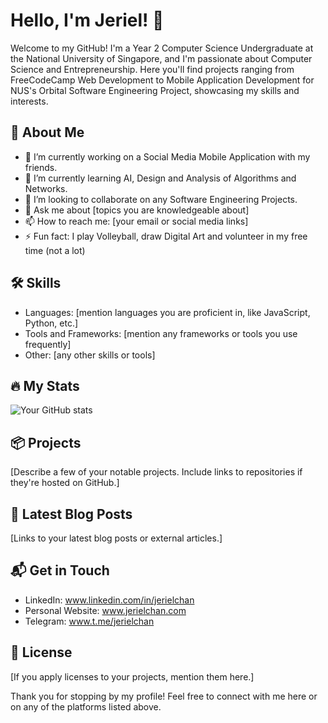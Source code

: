 # Hello, I'm Jeriel! 👋

Welcome to my GitHub! I'm a Year 2 Computer Science Undergraduate at the National University of Singapore, and I'm passionate about Computer Science and Entrepreneurship. Here you'll find projects ranging from FreeCodeCamp Web Development to Mobile Application Development for NUS's Orbital Software Engineering Project, showcasing my skills and interests.

## 🚀 About Me
- 🔭 I’m currently working on a Social Media Mobile Application with my friends.
- 🌱 I’m currently learning AI, Design and Analysis of Algorithms and Networks.
- 👯 I’m looking to collaborate on any Software Engineering Projects.
- 💬 Ask me about [topics you are knowledgeable about]
- 📫 How to reach me: [your email or social media links]
- ⚡ Fun fact: I play Volleyball, draw Digital Art and volunteer in my free time (not a lot)

## 🛠 Skills
- Languages: [mention languages you are proficient in, like JavaScript, Python, etc.]
- Tools and Frameworks: [mention any frameworks or tools you use frequently]
- Other: [any other skills or tools]

## 🔥 My Stats
![Your GitHub stats](https://github-readme-stats.vercel.app/api?username=Nimastic&show_icons=true&theme=radical)

## 📦 Projects
[Describe a few of your notable projects. Include links to repositories if they're hosted on GitHub.]

## 📜 Latest Blog Posts
[Links to your latest blog posts or external articles.]

## 📬 Get in Touch
- LinkedIn: www.linkedin.com/in/jerielchan
- Personal Website: www.jerielchan.com
- Telegram: www.t.me/jerielchan

## 📝 License
[If you apply licenses to your projects, mention them here.]

Thank you for stopping by my profile! Feel free to connect with me here or on any of the platforms listed above.
